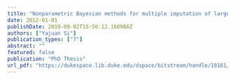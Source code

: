 ```yaml
---
title: "Nonparametric Bayesian methods for multiple imputation of large scale incomplete categorical data in panel studies"
date: 2012-01-01
publishDate: 2019-09-02T15:56:12.160966Z
authors: ["Yajuan Si"]
publication_types: ["7"]
abstract: ""
featured: false
publication: "PhD Thesis"
url_pdf: "https://dukespace.lib.duke.edu/dspace/bitstream/handle/10161/5837/Si_duke_0066D_11578.pdf;seq"
---
```


